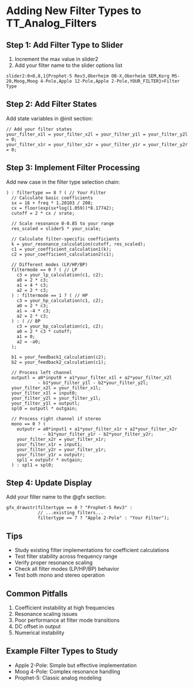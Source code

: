 # Adding New Filter Types to TT_Analog_Filters

## Step 1: Add Filter Type to Slider
1. Increment the max value in slider2
2. Add your filter name to the slider options list
```jesusonic
slider2:0<0,8,1{Prophet-5 Rev3,Oberheim OB-X,Oberheim SEM,Korg MS-20,Moog,Moog 4-Pole,Apple 12-Pole,Apple 2-Pole,YOUR_FILTER}>Filter Type
```

## Step 2: Add Filter States
Add state variables in @init section:
```jesusonic
// Add your filter states
your_filter_x1l = your_filter_x2l = your_filter_y1l = your_filter_y2l = 0;
your_filter_x1r = your_filter_x2r = your_filter_y1r = your_filter_y2r = 0;
```

## Step 3: Implement Filter Processing
Add new case in the filter type selection chain:
```jesusonic
) : filtertype == 8 ? ( // Your Filter
  // Calculate basic coefficients
  sx = 16 + freq * 1.20103 / 200;
  cx = floor(exp(sx*log(1.059))*8.17742);
  cutoff = 2 * cx / srate;
  
  // Scale resonance 0-0.85 to your range
  res_scaled = slider5 * your_scale;
  
  // Calculate filter-specific coefficients
  k = your_resonance_calculation(cutoff, res_scaled);
  c1 = your_coefficient_calculation1(k);
  c2 = your_coefficient_calculation2(c1);

  // Different modes (LP/HP/BP)
  filtermode == 0 ? ( // LP
    c3 = your_lp_calculation(c1, c2);
    a0 = 2 * c3;
    a1 = 4 * c3;
    a2 = 2 * c3;
  ) : filtermode == 1 ? ( // HP
    c3 = your_hp_calculation(c1, c2); 
    a0 = 2 * c3;
    a1 = -4 * c3;
    a2 = 2 * c3;
  ) : ( // BP
    c3 = your_bp_calculation(c1, c2);
    a0 = 2 * c3 * cutoff;
    a1 = 0;
    a2 = -a0;
  );
  
  b1 = your_feedback1_calculation(c2);
  b2 = your_feedback2_calculation(c1);

  // Process left channel
  outputl = a0*input0 + a1*your_filter_x1l + a2*your_filter_x2l 
            - b1*your_filter_y1l - b2*your_filter_y2l;
  your_filter_x2l = your_filter_x1l;
  your_filter_x1l = input0;
  your_filter_y2l = your_filter_y1l;
  your_filter_y1l = outputl;
  spl0 = outputl * outgain;

  // Process right channel if stereo
  mono == 0 ? (
    outputr = a0*input1 + a1*your_filter_x1r + a2*your_filter_x2r 
              - b1*your_filter_y1r - b2*your_filter_y2r;
    your_filter_x2r = your_filter_x1r;
    your_filter_x1r = input1;
    your_filter_y2r = your_filter_y1r;
    your_filter_y1r = outputr;
    spl1 = outputr * outgain;
  ) : spl1 = spl0;
```

## Step 4: Update Display
Add your filter name to the @gfx section:
```jesusonic
gfx_drawstr(filtertype == 0 ? "Prophet-5 Rev3" : 
            // ...existing filters...
            filtertype == 7 ? "Apple 2-Pole" : "Your Filter");
```

## Tips
- Study existing filter implementations for coefficient calculations
- Test filter stability across frequency range
- Verify proper resonance scaling
- Check all filter modes (LP/HP/BP) behavior
- Test both mono and stereo operation

## Common Pitfalls
1. Coefficient instability at high frequencies
2. Resonance scaling issues
3. Poor performance at filter mode transitions
4. DC offset in output
5. Numerical instability

## Example Filter Types to Study
- Apple 2-Pole: Simple but effective implementation
- Moog 4-Pole: Complex resonance handling
- Prophet-5: Classic analog modeling
